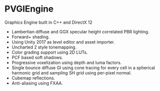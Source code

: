# PVGIEngine

Graphics Engine built in C++ and DirectX 12

- Lambertian diffuse and GGX specular height correlated PBR lighting.
- Forward+ shading.
- Using Unity 2017 as level editor and asset importer.
- Uncharted 2 style tonemapping.
- Color grading support using 2D LUTs.
- PCF based soft shadows.
- Progressive voxelization using depth and luma factors.
- Single bounce diffuse GI using cone tracing for every cell in a spherical harmonic grid and sampling SH grid using per-pixel normal.
- Cubemap reflections.
- Anti-aliasing using FXAA.
